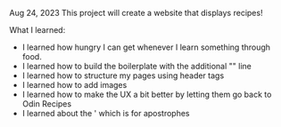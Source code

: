Aug 24, 2023
This project will create a website that displays recipes!

What I learned:
- I learned how hungry I can get whenever I learn something through food.
- I learned how to build the boilerplate with the additional "<meta>" line
- I learned how to structure my pages using header tags
- I learned how to add images 
- I learned how to make the UX a bit better by letting them go back to Odin Recipes
- I learned about the &apos; which is for apostrophes 